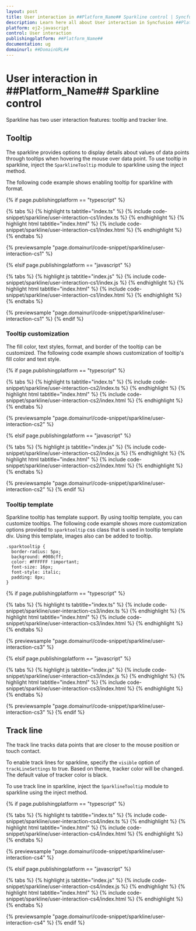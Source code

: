 ```yaml
---
layout: post
title: User interaction in ##Platform_Name## Sparkline control | Syncfusion
description: Learn here all about User interaction in Syncfusion ##Platform_Name## Sparkline control of Syncfusion Essential JS 2 and more.
platform: ej2-javascript
control: User interaction 
publishingplatform: ##Platform_Name##
documentation: ug
domainurl: ##DomainURL##
---
```


# User interaction in ##Platform_Name## Sparkline control

Sparkline has two user interaction features: tooltip and tracker line.

## Tooltip

The sparkline provides options to display details about values of data points through tooltips when hovering the mouse over data point. To use tooltip in sparkline, inject the `SparklineTooltip` module to sparkline using the inject method.

The following code example shows enabling tooltip for sparkline with format.

{% if page.publishingplatform == "typescript" %}

 {% tabs %}
{% highlight ts tabtitle="index.ts" %}
{% include code-snippet/sparkline/user-interaction-cs1/index.ts %}
{% endhighlight %}
{% highlight html tabtitle="index.html" %}
{% include code-snippet/sparkline/user-interaction-cs1/index.html %}
{% endhighlight %}
{% endtabs %}
        
{% previewsample "page.domainurl/code-snippet/sparkline/user-interaction-cs1" %}

{% elsif page.publishingplatform == "javascript" %}

{% tabs %}
{% highlight js tabtitle="index.js" %}
{% include code-snippet/sparkline/user-interaction-cs1/index.js %}
{% endhighlight %}
{% highlight html tabtitle="index.html" %}
{% include code-snippet/sparkline/user-interaction-cs1/index.html %}
{% endhighlight %}
{% endtabs %}

{% previewsample "page.domainurl/code-snippet/sparkline/user-interaction-cs1" %}
{% endif %}

### Tooltip customization

The fill color, text styles, format, and border of the tooltip can be customized. The following code example shows customization of tooltip's fill color and text style.

{% if page.publishingplatform == "typescript" %}

 {% tabs %}
{% highlight ts tabtitle="index.ts" %}
{% include code-snippet/sparkline/user-interaction-cs2/index.ts %}
{% endhighlight %}
{% highlight html tabtitle="index.html" %}
{% include code-snippet/sparkline/user-interaction-cs2/index.html %}
{% endhighlight %}
{% endtabs %}
        
{% previewsample "page.domainurl/code-snippet/sparkline/user-interaction-cs2" %}

{% elsif page.publishingplatform == "javascript" %}

{% tabs %}
{% highlight js tabtitle="index.js" %}
{% include code-snippet/sparkline/user-interaction-cs2/index.js %}
{% endhighlight %}
{% highlight html tabtitle="index.html" %}
{% include code-snippet/sparkline/user-interaction-cs2/index.html %}
{% endhighlight %}
{% endtabs %}

{% previewsample "page.domainurl/code-snippet/sparkline/user-interaction-cs2" %}
{% endif %}

### Tooltip template

Sparkline tooltip has template support. By using tooltip template, you can customize tooltips. The following code example shows more customization options provided to  `sparktooltip` css class that is used in tooltip template div. Using this template, images also can be added to tooltip.

```
.sparktooltip {
  border-radius: 5px;
  background: #008cff;
  color: #FFFFFF !important;
  font-size: 16px;
  font-style: italic;
  padding: 8px;
}
```

{% if page.publishingplatform == "typescript" %}

 {% tabs %}
{% highlight ts tabtitle="index.ts" %}
{% include code-snippet/sparkline/user-interaction-cs3/index.ts %}
{% endhighlight %}
{% highlight html tabtitle="index.html" %}
{% include code-snippet/sparkline/user-interaction-cs3/index.html %}
{% endhighlight %}
{% endtabs %}
        
{% previewsample "page.domainurl/code-snippet/sparkline/user-interaction-cs3" %}

{% elsif page.publishingplatform == "javascript" %}

{% tabs %}
{% highlight js tabtitle="index.js" %}
{% include code-snippet/sparkline/user-interaction-cs3/index.js %}
{% endhighlight %}
{% highlight html tabtitle="index.html" %}
{% include code-snippet/sparkline/user-interaction-cs3/index.html %}
{% endhighlight %}
{% endtabs %}

{% previewsample "page.domainurl/code-snippet/sparkline/user-interaction-cs3" %}
{% endif %}

## Track line

The track line tracks data points that are closer to the mouse position or touch contact.

To enable track lines for sparkline, specify the `visible` option of  `trackLineSettings` to true. Based on theme, tracker color will be changed. The default value of tracker color is black.

To use track line in sparkline, inject the `SparklineTooltip` module to sparkline using the inject method.

{% if page.publishingplatform == "typescript" %}

 {% tabs %}
{% highlight ts tabtitle="index.ts" %}
{% include code-snippet/sparkline/user-interaction-cs4/index.ts %}
{% endhighlight %}
{% highlight html tabtitle="index.html" %}
{% include code-snippet/sparkline/user-interaction-cs4/index.html %}
{% endhighlight %}
{% endtabs %}
        
{% previewsample "page.domainurl/code-snippet/sparkline/user-interaction-cs4" %}

{% elsif page.publishingplatform == "javascript" %}

{% tabs %}
{% highlight js tabtitle="index.js" %}
{% include code-snippet/sparkline/user-interaction-cs4/index.js %}
{% endhighlight %}
{% highlight html tabtitle="index.html" %}
{% include code-snippet/sparkline/user-interaction-cs4/index.html %}
{% endhighlight %}
{% endtabs %}

{% previewsample "page.domainurl/code-snippet/sparkline/user-interaction-cs4" %}
{% endif %}